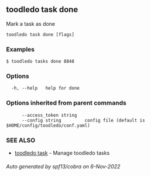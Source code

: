 ## toodledo task done

Mark a task as done

```
toodledo task done [flags]
```

### Examples

```
$ toodledo tasks done 8848

```

### Options

```
  -h, --help   help for done
```

### Options inherited from parent commands

```
      --access_token string   
      --config string         config file (default is $HOME/config/toodledo/conf.yaml)
```

### SEE ALSO

* [toodledo task](toodledo_task.md)	 - Manage toodledo tasks

###### Auto generated by spf13/cobra on 6-Nov-2022
